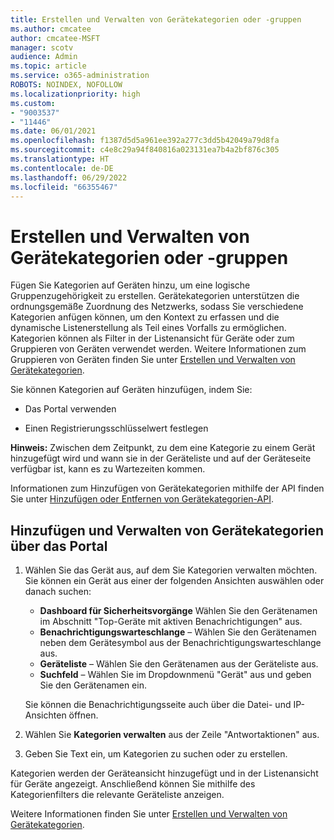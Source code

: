 ```yaml
---
title: Erstellen und Verwalten von Gerätekategorien oder -gruppen
ms.author: cmcatee
author: cmcatee-MSFT
manager: scotv
audience: Admin
ms.topic: article
ms.service: o365-administration
ROBOTS: NOINDEX, NOFOLLOW
ms.localizationpriority: high
ms.custom:
- "9003537"
- "11446"
ms.date: 06/01/2021
ms.openlocfilehash: f1387d5d5a961ee392a277c3dd5b42049a79d8fa
ms.sourcegitcommit: c4e8c29a94f840816a023131ea7b4a2bf876c305
ms.translationtype: HT
ms.contentlocale: de-DE
ms.lasthandoff: 06/29/2022
ms.locfileid: "66355467"
---
```

# <a name="create-and-manage-device-tags-or-groups"></a>Erstellen und Verwalten von Gerätekategorien oder -gruppen

Fügen Sie Kategorien auf Geräten hinzu, um eine logische Gruppenzugehörigkeit zu erstellen. Gerätekategorien unterstützen die ordnungsgemäße Zuordnung des Netzwerks, sodass Sie verschiedene Kategorien anfügen können, um den Kontext zu erfassen und die dynamische Listenerstellung als Teil eines Vorfalls zu ermöglichen. Kategorien können als Filter in der Listenansicht für Geräte oder zum Gruppieren von Geräten verwendet werden. Weitere Informationen zum Gruppieren von Geräten finden Sie unter [Erstellen und Verwalten von Gerätekategorien](https://docs.microsoft.com/microsoft-365/security/defender-endpoint/machine-tags).

Sie können Kategorien auf Geräten hinzufügen, indem Sie:

- Das Portal verwenden

- Einen Registrierungsschlüsselwert festlegen
 
**Hinweis:** Zwischen dem Zeitpunkt, zu dem eine Kategorie zu einem Gerät hinzugefügt wird und wann sie in der Geräteliste und auf der Geräteseite verfügbar ist, kann es zu Wartezeiten kommen.

Informationen zum Hinzufügen von Gerätekategorien mithilfe der API finden Sie unter [Hinzufügen oder Entfernen von Gerätekategorien-API](https://docs.microsoft.com/microsoft-365/security/defender-endpoint/add-or-remove-machine-tags).

## <a name="add-and-manage-device-tags-using-the-portal"></a>Hinzufügen und Verwalten von Gerätekategorien über das Portal

1. Wählen Sie das Gerät aus, auf dem Sie Kategorien verwalten möchten. Sie können ein Gerät aus einer der folgenden Ansichten auswählen oder danach suchen:

    - **Dashboard für Sicherheitsvorgänge** Wählen Sie den Gerätenamen im Abschnitt "Top-Geräte mit aktiven Benachrichtigungen" aus.
    - **Benachrichtigungswarteschlange** – Wählen Sie den Gerätenamen neben dem Gerätesymbol aus der Benachrichtigungswarteschlange aus.
    - **Geräteliste** – Wählen Sie den Gerätenamen aus der Geräteliste aus.
    - **Suchfeld** – Wählen Sie im Dropdownmenü "Gerät" aus und geben Sie den Gerätenamen ein.

    Sie können die Benachrichtigungsseite auch über die Datei- und IP-Ansichten öffnen.

1. Wählen Sie **Kategorien verwalten** aus der Zeile "Antwortaktionen" aus.

1. Geben Sie Text ein, um Kategorien zu suchen oder zu erstellen.

Kategorien werden der Geräteansicht hinzugefügt und in der Listenansicht für Geräte angezeigt. Anschließend können Sie mithilfe des Kategorienfilters die relevante Geräteliste anzeigen.

Weitere Informationen finden Sie unter [Erstellen und Verwalten von Gerätekategorien](https://docs.microsoft.com/microsoft-365/security/defender-endpoint/machine-tags).
